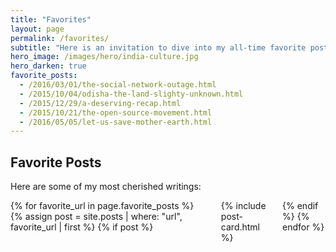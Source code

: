 ```yaml
---
title: "Favorites"
layout: page
permalink: /favorites/
subtitle: "Here is an invitation to dive into my all-time favorite posts - each one a journey worth taking. Explore and discover; you won't be disappointed!"
hero_image: /images/hero/india-culture.jpg
hero_darken: true
favorite_posts:
  - /2016/03/01/the-social-network-outage.html
  - /2015/10/04/odisha-the-land-slighty-unknown.html
  - /2015/12/29/a-deserving-recap.html
  - /2015/10/21/the-open-source-movement.html
  - /2016/05/05/let-us-save-mother-earth.html
---
```


## Favorite Posts

<p class="subtitle">Here are some of my most cherished writings:</p>

<div class="columns is-multiline">
  {% for favorite_url in page.favorite_posts %}
    {% assign post = site.posts | where: "url", favorite_url | first %}
    {% if post %}
      <div class="column is-12-mobile is-6-tablet is-4-desktop">
        {% include post-card.html %}
      </div>
    {% endif %}
  {% endfor %}
</div>

